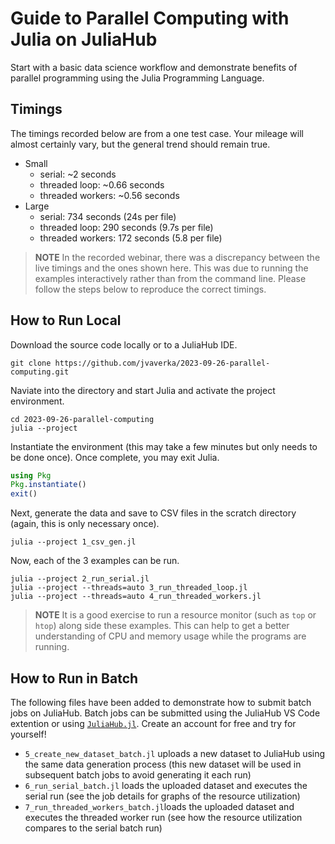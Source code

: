 # Guide to Parallel Computing with Julia on JuliaHub

Start with a basic data science workflow and demonstrate benefits of parallel
programming using the Julia Programming Language.

## Timings

The timings recorded below are from a one test case. Your mileage will almost
certainly vary, but the general trend should remain true.

- Small
    - serial: ~2 seconds
    - threaded loop: ~0.66 seconds
    - threaded workers: ~0.56 seconds
- Large
    - serial: 734 seconds (24s per file)
    - threaded loop: 290 seconds (9.7s per file)
    - threaded workers: 172 seconds (5.8 per file)

> **NOTE**
> In the recorded webinar, there was a discrepancy between the live timings and
> the ones shown here. This was due to running the examples interactively
> rather than from the command line. Please follow the steps below to reproduce
> the correct timings.

## How to Run Local

Download the source code locally or to a JuliaHub IDE.

```shell
git clone https://github.com/jvaverka/2023-09-26-parallel-computing.git
```

Naviate into the directory and start Julia and activate the project environment.

```shell
cd 2023-09-26-parallel-computing
julia --project
```

Instantiate the environment (this may take a few minutes but only needs to be
done once). Once complete, you may exit Julia.

```julia
using Pkg
Pkg.instantiate()
exit()
```

Next, generate the data and save to CSV files in the scratch directory (again,
this is only necessary once).

```shell
julia --project 1_csv_gen.jl
```

Now, each of the 3 examples can be run.

```shell
julia --project 2_run_serial.jl
julia --project --threads=auto 3_run_threaded_loop.jl
julia --project --threads=auto 4_run_threaded_workers.jl
```

> **NOTE**
> It is a good exercise to run a resource monitor (such as `top` or `htop`)
> along side these examples. This can help to get a better understanding of CPU
> and memory usage while the programs are running.

## How to Run in Batch

The following files have been added to demonstrate how to submit batch jobs on JuliaHub.
Batch jobs can be submitted using the JuliaHub VS Code extention or using [`JuliaHub.jl`](https://help.juliahub.com/julia-api/stable/).
Create an account for free and try for yourself!

- `5_create_new_dataset_batch.jl` uploads a new dataset to JuliaHub using the same data generation process (this new dataset will be used in subsequent batch jobs to avoid generating it each run)
- `6_run_serial_batch.jl` loads the uploaded dataset and executes the serial run (see the job details for graphs of the resource utilization)
- `7_run_threaded_workers_batch.jl`loads the uploaded dataset and executes the threaded worker run (see how the resource utilization compares to the serial batch run)
